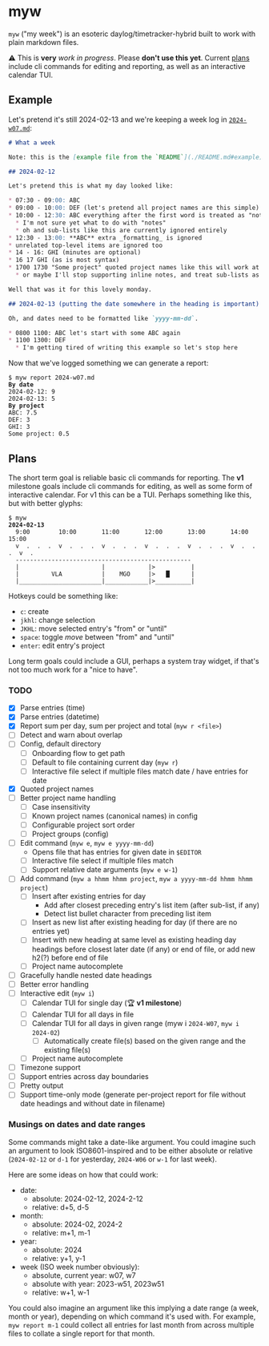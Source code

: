 # myw

`myw` ("my week") is an esoteric daylog/timetracker-hybrid built to work with plain markdown files.

⚠️ This is **very** _work in progress_. Please **don't use this yet**.  Current [plans](#plans) include cli commands for editing and reporting, as well as an interactive calendar TUI.

## Example

Let's pretend it's still 2024-02-13 and we're keeping a week log in [`2024-w07.md`](./resources/2024-w07-example.md):

```md
# What a week

Note: this is the [example file from the `README`](./README.md#example).

## 2024-02-12

Let's pretend this is what my day looked like:

* 07:30 - 09:00: ABC
* 09:00 - 10:00: DEF (let's pretend all project names are this simple)
* 10:00 - 12:30: ABC everything after the first word is treated as "notes"
  * I'm not sure yet what to do with "notes"
  * oh and sub-lists like this are currently ignored entirely
* 12:30 - 13:00: **ABC** extra _formatting_ is ignored
* unrelated top-level items are ignored too
* 14 - 16: GHI (minutes are optional)
* 16 17 GHI (as is most syntax)
* 1700 1730 "Some project" quoted project names like this will work at some point
  * or maybe I'll stop supporting inline notes, and treat sub-lists as notes?

Well that was it for this lovely monday.

## 2024-02-13 (putting the date somewhere in the heading is important)

Oh, and dates need to be formatted like `yyyy-mm-dd`.

* 0800 1100: ABC let's start with some ABC again
* 1100 1300: DEF
  * I'm getting tired of writing this example so let's stop here
```

Now that we've logged something we can generate a report:

<pre><code>$ myw report 2024-w07.md
<strong>By date</strong>
2024-02-12: 9
2024-02-13: 5
<strong>By project</strong>
ABC: 7.5
DEF: 3
GHI: 3
Some project: 0.5</code></pre>

## Plans

The short term goal is reliable basic cli commands for reporting. The **v1** milestone goals include cli commands for editing, as well as some form of interactive calendar. For v1 this can be a TUI. Perhaps something like this, but with better glyphs:

<pre><code>$ myw
<strong>2024-02-13</strong>
  9:00        10:00       11:00       12:00       13:00       14:00       15:00
  v  .  .  .  v  .  .  .  v  .  .  .  v  .  .  .  v  .  .  .  v  .  .  .  v  .
  -------------------------------------------------
  |                       |            |>          |
  |         VLA           |    MGO     |>   █      |
  |_______________________|____________|>__________|</code></pre>

Hotkeys could be something like:
* `c`: create
* `jkhl`: change selection
* `JKHL`: move selected entry's "from" or "until"
* `space`: toggle _move_ between "from" and "until"
* `enter`: edit entry's project

Long term goals could include a GUI, perhaps a system tray widget, if that's not too much work for a "nice to have".

### TODO

* [x] Parse entries (time)
* [x] Parse entries (datetime)
* [x] Report sum per day, sum per project and total (`myw r <file>`)
* [ ] Detect and warn about overlap
* [ ] Config, default directory
  * [ ] Onboarding flow to get path
  * [ ] Default to file containing current day (`myw r`)
  * [ ] Interactive file select if multiple files match date / have entries for date
* [x] Quoted project names
* [ ] Better project name handling
  * [ ] Case insensitivity
  * [ ] Known project names (canonical names) in config
  * [ ] Configurable project sort order
  * [ ] Project groups (config)
* [ ] Edit command (`myw e`, `myw e yyyy-mm-dd`)
  * Opens file that has entries for given date in `$EDITOR`
  * [ ] Interactive file select if multiple files match
  * [ ] Support relative date arguments (`myw e w-1`)
* [ ] Add command (`myw a hhmm hhmm project`, `myw a yyyy-mm-dd hhmm hhmm project`)
  * [ ] Insert after existing entries for day
    * Add after closest preceding entry's list item (after sub-list, if any)
    * Detect list bullet character from preceding list item
  * [ ] Insert as new list after existing heading for day (if there are no entries yet)
  * [ ] Insert with new heading at same level as existing heading day headings before closest later date (if any) or end of file, or add new h2(?) before end of file
  * [ ] Project name autocomplete
* [ ] Gracefully handle nested date headings
* [ ] Better error handling
* [ ] Interactive edit (`myw i`)
  * [ ] Calendar TUI for single day (🏆 **v1 milestone**)
  * [ ] Calendar TUI for all days in file
  * [ ] Calendar TUI for all days in given range (myw i `2024-W07`, `myw i 2024-02`)
    * [ ] Automatically create file(s) based on the given range and the existing file(s)
  * [ ] Project name autocomplete
* [ ] Timezone support
* [ ] Support entries across day boundaries
* [ ] Pretty output
* [ ] Support time-only mode (generate per-project report for file without date headings and without date in filename)

### Musings on dates and date ranges

Some commands might take a date-like argument. You could imagine such an argument to look ISO8601-inspired and to be either absolute or relative (`2024-02-12` or `d-1` for yesterday, `2024-W06` or `w-1` for last week).

Here are some ideas on how that could work:

* date:
  * absolute: 2024-02-12, 2024-2-12
  * relative: d+5, d-5
* month:
  * absolute: 2024-02, 2024-2
  * relative: m+1, m-1
* year:
  * absolute: 2024
  * relative: y+1, y-1
* week (ISO week number obviously):
  * absolute, current year: w07, w7
  * absolute with year: 2023-w51, 2023w51
  * relative: w+1, w-1

You could also imagine an argument like this implying a date range (a week, month or year), depending on which command it's used with. For example, `myw report m-1` could collect all entries for last month from across multiple files to collate a single report for that month.
